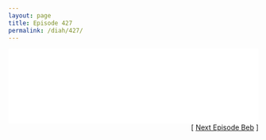 ```yaml
---
layout: page
title: Episode 427
permalink: /diah/427/
---
```


<iframe allowfullscreen="true" frameborder="0" style="width:100%;" marginheight="0" marginwidth="0" mozallowfullscreen="true" scrolling="NO" src="//gdriveplayer.us/embed2.php?link=9AgGv%252FrweWAlR9ClUO%252BfxgTcpLEkKn7f3kj5KA7URNVbbpJj%252FaAvx43WTXYNFEl%252B22dGNPZTLXTiVRKd%252FbIlIjzgR95EUB2bC6mTjlI0MjUVHMYTDd5loIDhiyrKSSvARUKnDV%252FPobIXChpihGwgigaG29YlQByC5bNTmrH2OFGq3TdLjB201sdgRaRO4XR%252F3muAVFfcM3VyGa6Vi4K9v0&amp;no_adult=yes" webkitallowfullscreen="true"></iframe>

<div align="right">[ <a href="/diah/428/">Next Episode Beb</a> ]</div>

